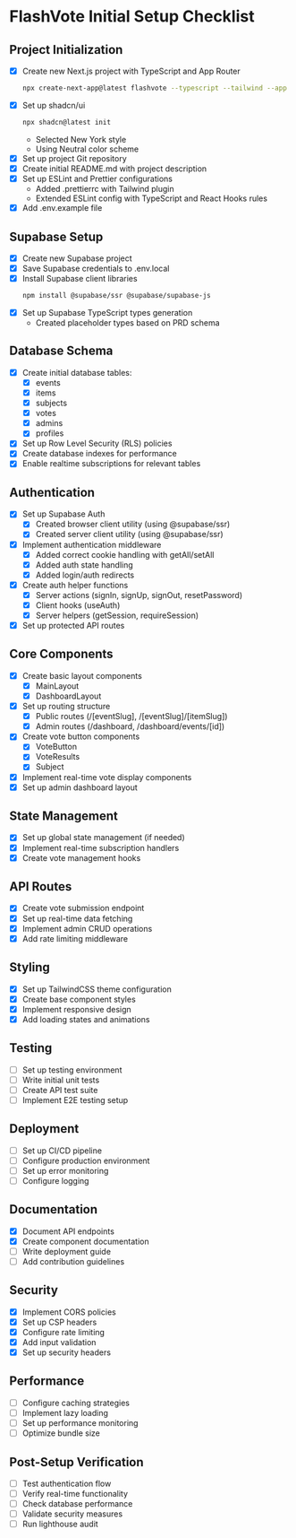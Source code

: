 # FlashVote Initial Setup Checklist

## Project Initialization
- [x] Create new Next.js project with TypeScript and App Router
  ```bash
  npx create-next-app@latest flashvote --typescript --tailwind --app
  ```
- [x] Set up shadcn/ui
  ```bash
  npx shadcn@latest init
  ```
  - Selected New York style
  - Using Neutral color scheme
- [x] Set up project Git repository
- [x] Create initial README.md with project description
- [x] Set up ESLint and Prettier configurations
  - Added .prettierrc with Tailwind plugin
  - Extended ESLint config with TypeScript and React Hooks rules
- [x] Add .env.example file

## Supabase Setup
- [x] Create new Supabase project
- [x] Save Supabase credentials to .env.local
- [x] Install Supabase client libraries
  ```bash
  npm install @supabase/ssr @supabase/supabase-js
  ```
- [x] Set up Supabase TypeScript types generation
  - Created placeholder types based on PRD schema

## Database Schema
- [x] Create initial database tables:
  - [x] events
  - [x] items
  - [x] subjects
  - [x] votes
  - [x] admins
  - [x] profiles
- [x] Set up Row Level Security (RLS) policies
- [x] Create database indexes for performance
- [x] Enable realtime subscriptions for relevant tables

## Authentication
- [x] Set up Supabase Auth
  - [x] Created browser client utility (using @supabase/ssr)
  - [x] Created server client utility (using @supabase/ssr)
- [x] Implement authentication middleware
  - [x] Added correct cookie handling with getAll/setAll
  - [x] Added auth state handling
  - [x] Added login/auth redirects
- [x] Create auth helper functions
  - [x] Server actions (signIn, signUp, signOut, resetPassword)
  - [x] Client hooks (useAuth)
  - [x] Server helpers (getSession, requireSession)
- [x] Set up protected API routes

## Core Components
- [x] Create basic layout components
  - [x] MainLayout
  - [x] DashboardLayout
- [x] Set up routing structure
  - [x] Public routes (/[eventSlug], /[eventSlug]/[itemSlug])
  - [x] Admin routes (/dashboard, /dashboard/events/[id])
- [x] Create vote button components
  - [x] VoteButton
  - [x] VoteResults
  - [x] Subject
- [x] Implement real-time vote display components
- [x] Set up admin dashboard layout

## State Management
- [x] Set up global state management (if needed)
- [x] Implement real-time subscription handlers
- [x] Create vote management hooks

## API Routes
- [x] Create vote submission endpoint
- [x] Set up real-time data fetching
- [x] Implement admin CRUD operations
- [x] Add rate limiting middleware

## Styling
- [x] Set up TailwindCSS theme configuration
- [x] Create base component styles
- [x] Implement responsive design
- [x] Add loading states and animations

## Testing
- [ ] Set up testing environment
- [ ] Write initial unit tests
- [ ] Create API test suite
- [ ] Implement E2E testing setup

## Deployment
- [ ] Set up CI/CD pipeline
- [ ] Configure production environment
- [ ] Set up error monitoring
- [ ] Configure logging

## Documentation
- [x] Document API endpoints
- [x] Create component documentation
- [ ] Write deployment guide
- [ ] Add contribution guidelines

## Security
- [x] Implement CORS policies
- [x] Set up CSP headers
- [x] Configure rate limiting
- [x] Add input validation
- [x] Set up security headers

## Performance
- [ ] Configure caching strategies
- [ ] Implement lazy loading
- [ ] Set up performance monitoring
- [ ] Optimize bundle size

## Post-Setup Verification
- [ ] Test authentication flow
- [ ] Verify real-time functionality
- [ ] Check database performance
- [ ] Validate security measures
- [ ] Run lighthouse audit 